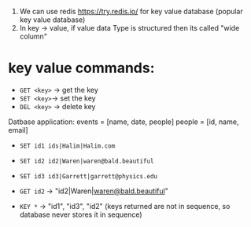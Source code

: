 1. We can use redis https://try.redis.io/ for key value database (popular key value database)
2. In key -> value, if value data Type is structured then its called "wide column" 

# key value commands:
* `GET <key>` -> get the key
* `SET <key>`-> set the key
* `DEL <key>` -> delete key

Datbase application: 
events = [name, date, people] 
people = [id, name, email]

* `SET id1 ids|Halim|Halim.com`
* `SET id2 id2|Waren|waren@bald.beautiful`
* `SET id3 id3|Garrett|garrett@physics.edu`

* `GET id2` -> "id2|Waren|waren@bald.beautiful"
* `KEY *` -> "id1", "id3", "id2" (keys returned are not in sequence, so database never stores it in sequence)





